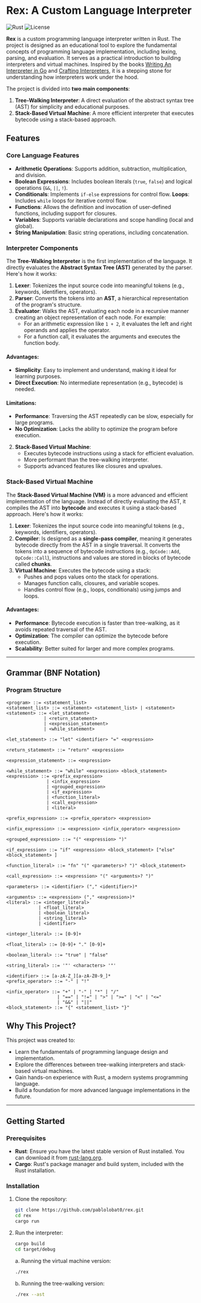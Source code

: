 #  Rex: A Custom Language Interpreter

![Rust](https://img.shields.io/badge/Rust-1.82-blue.svg)
![License](https://img.shields.io/badge/License-MIT-green.svg)

**Rex**  is a custom programming language interpreter written in Rust. The project is designed as an educational tool to explore the fundamental concepts of programming language implementation, including lexing, parsing, and evaluation. It serves as a practical introduction to building interpreters and virtual machines. Inspired by the books [Writing An Interpreter in Go](https://interpreterbook.com/) and [Crafting Interpreters](https://craftinginterpreters.com/), it is a stepping stone for understanding how interpreters work under the hood.


The project is divided into **two main components**:
1. **Tree-Walking Interpreter**: A direct evaluation of the abstract syntax tree (AST) for simplicity and educational purposes.
2. **Stack-Based Virtual Machine**: A more efficient interpreter that executes bytecode using a stack-based approach.

## Features

### Core Language Features
- **Arithmetic Operations**: Supports addition, subtraction, multiplication, and division.
- **Boolean Expressions**: Includes boolean literals (`true`, `false`) and logical operations (`&&`, `||`, `!`).
- **Conditionals**: Implements `if-else` expressions for control flow.
  **Loops**: Includes `while` loops for iterative control flow.
- **Functions**: Allows the definition and invocation of user-defined functions, including support for closures.
- **Variables**: Supports variable declarations and scope handling (local and global).
- **String Manipulation**: Basic string operations, including concatenation.

### Interpreter Components
The **Tree-Walking Interpreter** is the first implementation of the language. It directly evaluates the **Abstract Syntax Tree (AST)** generated by the parser. Here's how it works:

1. **Lexer**: Tokenizes the input source code into meaningful tokens (e.g., keywords, identifiers, operators).
2. **Parser**: Converts the tokens into an **AST**, a hierarchical representation of the program's structure.
3. **Evaluator**: Walks the AST, evaluating each node in a recursive manner creating an object representation of each node. For example:
   - For an arithmetic expression like `1 + 2`, it evaluates the left and right operands and applies the operator.
   - For a function call, it evaluates the arguments and executes the function body.

#### Advantages:
- **Simplicity**: Easy to implement and understand, making it ideal for learning purposes.
- **Direct Execution**: No intermediate representation (e.g., bytecode) is needed.

#### Limitations:
- **Performance**: Traversing the AST repeatedly can be slow, especially for large programs.
- **No Optimization**: Lacks the ability to optimize the program before execution.


2. **Stack-Based Virtual Machine**:
   - Executes bytecode instructions using a stack for efficient evaluation.
   - More performant than the tree-walking interpreter.
   - Supports advanced features like closures and upvalues.

### Stack-Based Virtual Machine

The **Stack-Based Virtual Machine (VM)** is a more advanced and efficient implementation of the language. Instead of directly evaluating the AST, it compiles the AST into **bytecode** and executes it using a stack-based approach. Here's how it works:
1. **Lexer**: Tokenizes the input source code into meaningful tokens (e.g., keywords, identifiers, operators).
2. **Compiler**: Is designed as a **single-pass compiler**, meaning it generates bytecode directly from the AST in a single traversal. It converts the tokens into a sequence of bytecode instructions (e.g., `OpCode::Add`, `OpCode::Call`), instructions and values are stored in blocks of bytecode called **chunks**.
3. **Virtual Machine**: Executes the bytecode using a stack:
   - Pushes and pops values onto the stack for operations.
   - Manages function calls, closures, and variable scopes.
   - Handles control flow (e.g., loops, conditionals) using jumps and loops.

#### Advantages:
- **Performance**: Bytecode execution is faster than tree-walking, as it avoids repeated traversal of the AST.
- **Optimization**: The compiler can optimize the bytecode before execution.
- **Scalability**: Better suited for larger and more complex programs.

---
## Grammar (BNF Notation)

### Program Structure
```bnf
<program> ::= <statement_list>
<statement_list> ::= <statement> <statement_list> | <statement>
<statement> ::= <let_statement> 
              | <return_statement> 
              | <expression_statement> 
              | <while_statement>

<let_statement> ::= "let" <identifier> "=" <expression>

<return_statement> ::= "return" <expression>

<expression_statement> ::= <expression>

<while_statement> ::= "while" <expression> <block_statement>
<expression> ::= <prefix_expression> 
               | <infix_expression> 
               | <grouped_expression> 
               | <if_expression> 
               | <function_literal> 
               | <call_expression> 
               | <literal>

<prefix_expression> ::= <prefix_operator> <expression>

<infix_expression> ::= <expression> <infix_operator> <expression>

<grouped_expression> ::= "(" <expression> ")"

<if_expression> ::= "if" <expression> <block_statement> ["else" <block_statement> ]

<function_literal> ::= "fn" "(" <parameters>? ")" <block_statement> 

<call_expression> ::= <expression> "(" <arguments>? ")"

<parameters> ::= <identifier> ("," <identifier>)*

<arguments> ::= <expression> ("," <expression>)*
<literal> ::= <integer_literal> 
            | <float_literal> 
            | <boolean_literal> 
            | <string_literal> 
            | <identifier>

<integer_literal> ::= [0-9]+

<float_literal> ::= [0-9]+ "." [0-9]+

<boolean_literal> ::= "true" | "false"

<string_literal> ::= '"' <characters> '"'

<identifier> ::= [a-zA-Z_][a-zA-Z0-9_]*
<prefix_operator> ::= "-" | "!"

<infix_operator> ::= "+" | "-" | "*" | "/" 
                   | "==" | "!=" | ">" | ">=" | "<" | "<=" 
                   | "&&" | "||"
<block_statement> ::= "{" <statement_list> "}"
```

## Why This Project?

This project was created to:
- Learn the fundamentals of programming language design and implementation.
- Explore the differences between tree-walking interpreters and stack-based virtual machines.
- Gain hands-on experience with Rust, a modern systems programming language.
- Build a foundation for more advanced language implementations in the future.

---

## Getting Started
### Prerequisites
- **Rust**: Ensure you have the latest stable version of Rust installed. You can download it from [rust-lang.org](https://www.rust-lang.org/).
- **Cargo**: Rust's package manager and build system, included with the Rust installation.

### Installation

1. Clone the repository:
   ```bash
   git clone https://github.com/pablolobat0/rex.git
   cd rex
   cargo run
   ```
2. Run the interpreter:
   ```bash
   cargo build
   cd target/debug
   ```
   a. Running the virtual machine version:
   ```bash
   ./rex
   ```
   b. Running the tree-walking version:
   ```bash
   ./rex --ast
   ```


